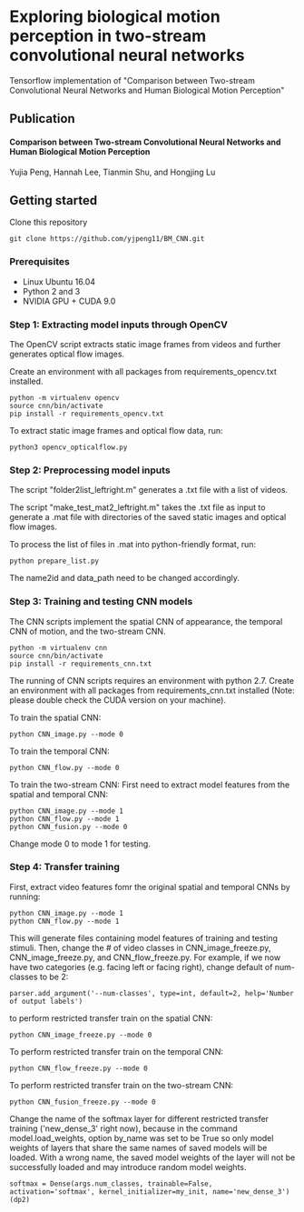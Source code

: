 # Exploring biological motion perception in two-stream convolutional neural networks

Tensorflow implementation of "Comparison between Two-stream Convolutional Neural Networks and Human Biological Motion Perception"

## Publication
#### Comparison between Two-stream Convolutional Neural Networks and Human Biological Motion Perception
Yujia Peng, Hannah Lee, Tianmin Shu, and Hongjing Lu

## Getting started

Clone this repository 
```
git clone https://github.com/yjpeng11/BM_CNN.git
```

### Prerequisites
* Linux Ubuntu 16.04
* Python 2 and 3
* NVIDIA GPU + CUDA 9.0

### Step 1: Extracting model inputs through OpenCV

The OpenCV script extracts static image frames from videos and further generates optical flow images.

Create an environment with all packages from requirements_opencv.txt installed.
```
python -m virtualenv opencv
source cnn/bin/activate
pip install -r requirements_opencv.txt
```

To extract static image frames and optical flow data, run:
```
python3 opencv_opticalflow.py
```

### Step 2: Preprocessing model inputs

The script "folder2list_leftright.m" generates a .txt file with a list of videos.

The script "make_test_mat2_leftright.m" takes the .txt file as input to generate a .mat file with directories of the saved static images 
and optical flow images.

To process the list of files in .mat into python-friendly format, run:
```
python prepare_list.py
```
The name2id and data_path need to be changed accordingly.

### Step 3: Training and testing CNN models

The CNN scripts implement the spatial CNN of appearance, the temporal CNN of motion, and the two-stream CNN.
```
python -m virtualenv cnn
source cnn/bin/activate
pip install -r requirements_cnn.txt
```

The running of CNN scripts requires an environment with python 2.7. Create an environment with all packages from requirements_cnn.txt installed (Note: please double check the CUDA version on your machine).

To train the spatial CNN:
```
python CNN_image.py --mode 0
```
To train the temporal CNN:
```
python CNN_flow.py --mode 0
```
To train the two-stream CNN:
First need to extract model features from the spatial and temporal CNN:
```
python CNN_image.py --mode 1
python CNN_flow.py --mode 1
python CNN_fusion.py --mode 0
```

Change mode 0 to mode 1 for testing.

### Step 4: Transfer training
First, extract video features fomr the original spatial and temporal CNNs by running:
```
python CNN_image.py --mode 1
python CNN_flow.py --mode 1
```
This will generate files containing model features of training and testing stimuli. Then, change the # of video classes in CNN_image_freeze.py, CNN_image_freeze.py, and CNN_flow_freeze.py.
For example, if we now have two categories (e.g. facing left or facing right), change default of num-classes to be 2:
```
parser.add_argument('--num-classes', type=int, default=2, help='Number of output labels')
```
to perform restricted transfer train on the spatial CNN:
```
python CNN_image_freeze.py --mode 0
```
To perform restricted transfer train on the temporal CNN:
```
python CNN_flow_freeze.py --mode 0
```
To perform restricted transfer train on the two-stream CNN:
```
python CNN_fusion_freeze.py --mode 0
```
Change the name of the softmax layer for different restricted transfer training ('new_dense_3' right now), because in the command model.load_weights, option by_name was set to be True so only model weights of layers that share the same names of saved models will be loaded. With a wrong name, the saved model weights of the layer will not be successfully loaded and may introduce random model weights.
```
softmax = Dense(args.num_classes, trainable=False, activation='softmax', kernel_initializer=my_init, name='new_dense_3')(dp2)
```
